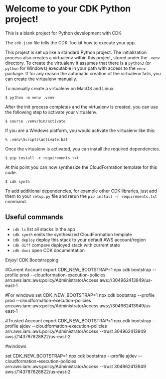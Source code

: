 
# Welcome to your CDK Python project!

This is a blank project for Python development with CDK.

The `cdk.json` file tells the CDK Toolkit how to execute your app.

This project is set up like a standard Python project.  The initialization
process also creates a virtualenv within this project, stored under the `.venv`
directory.  To create the virtualenv it assumes that there is a `python3`
(or `python` for Windows) executable in your path with access to the `venv`
package. If for any reason the automatic creation of the virtualenv fails,
you can create the virtualenv manually.

To manually create a virtualenv on MacOS and Linux:

```
$ python -m venv .venv
```

After the init process completes and the virtualenv is created, you can use the following
step to activate your virtualenv.

```
$ source .venv/bin/activate
```

If you are a Windows platform, you would activate the virtualenv like this:

```
% .venv\Scripts\activate.bat
```

Once the virtualenv is activated, you can install the required dependencies.

```
$ pip install -r requirements.txt
```

At this point you can now synthesize the CloudFormation template for this code.

```
$ cdk synth
```

To add additional dependencies, for example other CDK libraries, just add
them to your `setup.py` file and rerun the `pip install -r requirements.txt`
command.

## Useful commands

 * `cdk ls`          list all stacks in the app
 * `cdk synth`       emits the synthesized CloudFormation template
 * `cdk deploy`      deploy this stack to your default AWS account/region
 * `cdk diff`        compare deployed stack with current state
 * `cdk docs`        open CDK documentation

Enjoy!
CDK Bootstrapping 

#Current Account
export CDK_NEW_BOOTSTRAP=1 
npx cdk bootstrap --profile prod --cloudformation-execution-policies arn:aws:iam::aws:policy/AdministratorAccess aws://304962413949/us-east-1

#For windows 
set CDK_NEW_BOOTSTRAP=1 
npx cdk bootstrap --profile prod --cloudformation-execution-policies arn:aws:iam::aws:policy/AdministratorAccess aws://304962413949/us-east-1

#Trusted Account 
export CDK_NEW_BOOTSTRAP=1 
npx cdk bootstrap --profile ajdev --cloudformation-execution-policies arn:aws:iam::aws:policy/AdministratorAccess --trust 304962413949 aws://143787628822/us-east-2

#windows

set CDK_NEW_BOOTSTRAP=1 
npx cdk bootstrap --profile ajdev --cloudformation-execution-policies arn:aws:iam::aws:policy/AdministratorAccess --trust 304962413949 aws://143787628822/us-east-2